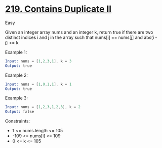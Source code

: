 # [219. Contains Duplicate II](https://leetcode.com/problems/contains-duplicate-ii/description/?envType=study-plan-v2&envId=top-interview-150)

Easy

Given an integer array nums and an integer k, return true if there are two distinct indices i and j in the array such that nums[i] == nums[j] and abs(i - j) <= k.

Example 1:

```s
Input: nums = [1,2,3,1], k = 3
Output: true
```

Example 2:

```s
Input: nums = [1,0,1,1], k = 1
Output: true
```

Example 3:

```s
Input: nums = [1,2,3,1,2,3], k = 2
Output: false
```

Constraints:

- 1 <= nums.length <= 105
- -109 <= nums[i] <= 109
- 0 <= k <= 105
